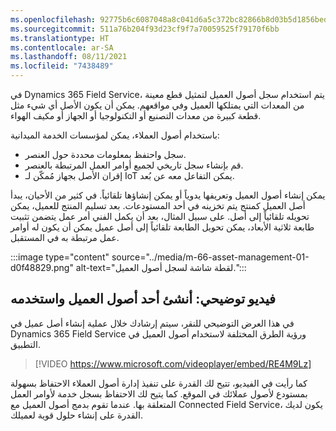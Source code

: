 ```yaml
---
ms.openlocfilehash: 92775b6c6087048a8c041d6a5c372bc82866b8d03b5d1856bedfe5a540ebb141
ms.sourcegitcommit: 511a76b204f93d23cf9f7a70059525f79170f6bb
ms.translationtype: HT
ms.contentlocale: ar-SA
ms.lasthandoff: 08/11/2021
ms.locfileid: "7438489"
---
```

في Dynamics 365 Field Service، يتم استخدام سجل أصول العميل لتمثيل قطع معينة من المعدات التي يمتلكها العميل وفي مواقعهم. يمكن أن يكون الأصل أي شيء مثل قطعة كبيرة من معدات التصنيع أو التكنولوجيا أو الجهاز أو مكيف الهواء.

باستخدام أصول العملاء، يمكن لمؤسسات الخدمة الميدانية:

 -  سجل واحتفظ بمعلومات محددة حول العنصر.
 -  قم بإنشاء سجل تاريخي لجميع أوامر العمل المرتبطة بالعنصر.
 -  إقران الأصل بجهاز مُمكّن لـ IoT يمكن التفاعل معه عن بُعد.

يمكن إنشاء أصول العميل وتعريفها يدوياً أو يمكن إنشاؤها تلقائياً. في كثير من الأحيان، يبدأ أصل العميل كمنتج يتم تخزينه في أحد المستودعات. بعد تسليم المنتج للعميل، يمكن تحويله تلقائياً إلى أصل. على سبيل المثال، بعد أن يكمل الفني أمر عمل يتضمن تثبيت طابعة ثلاثية الأبعاد، يمكن تحويل الطابعة تلقائياً إلى أصل عميل يمكن أن يكون له أوامر عمل مرتبطة به في المستقبل.

:::image type="content" source="../media/m-66-asset-management-01-d0f48829.png" alt-text="لقطة شاشة لسجل أصول العميل.":::


## <a name="demo-video-create-and-work-with-a-customer-asset"></a>فيديو توضيحي: أنشئ أحد أصول العميل واستخدمه

في هذا العرض التوضيحي للنقر، سيتم إرشادك خلال عملية إنشاء أصل عميل في Dynamics 365 Field Service ورؤية الطرق المختلفة لاستخدام أصول العميل في التطبيق.

> [!VIDEO https://www.microsoft.com/videoplayer/embed/RE4M9Lz]

كما رأيت في الفيديو، تتيح لك القدرة على تنفيذ إدارة أصول العملاء الاحتفاظ بسهولة بمستودع لأصول عملائك في الموقع. كما يتيح لك الاحتفاظ بسجل خدمة لأوامر العمل المتعلقة بها. عندما تقوم بدمج أصول العميل مع Connected Field Service، يكون لديك القدرة على إنشاء حلول قوية لعميلك.
